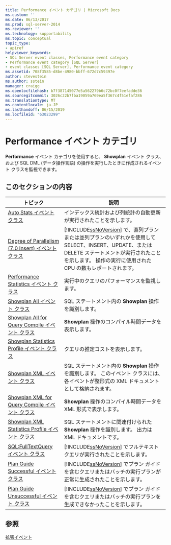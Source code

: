 ```yaml
---
title: Performance イベント カテゴリ | Microsoft Docs
ms.custom: ''
ms.date: 06/13/2017
ms.prod: sql-server-2014
ms.reviewer: ''
ms.technology: supportability
ms.topic: conceptual
topic_type:
- apiref
helpviewer_keywords:
- SQL Server event classes, Performance event category
- Performance event category [SQL Server]
- event classes [SQL Server], Performance event category
ms.assetid: 708f3585-d8be-4980-bbff-672d7c59397e
author: stevestein
ms.author: sstein
manager: craigg
ms.openlocfilehash: b7f387145077e5a562279b6c72bc0f7eefadde36
ms.sourcegitcommit: 3026c22b7fba19059a769ea5f367c4f51efaf286
ms.translationtype: MT
ms.contentlocale: ja-JP
ms.lasthandoff: 06/15/2019
ms.locfileid: "63023299"
---
```

# <a name="performance-event-category"></a>Performance イベント カテゴリ
  **Performance** イベント カテゴリを使用すると、 **Showplan** イベント クラス、および SQL DML (データ操作言語) の操作を実行したときに作成されるイベント クラスを監視できます。  
  
## <a name="in-this-section"></a>このセクションの内容  
  
|トピック|説明|  
|-----------|-----------------|  
|[Auto Stats イベント クラス](auto-stats-event-class.md)|インデックス統計および列統計の自動更新が実行されたことを示します。|  
|[Degree of Parallelism &#40;7.0 Insert&#41; イベント クラス](degree-of-parallelism-7-0-insert-event-class.md)|[!INCLUDE[ssNoVersion](../../includes/ssnoversion-md.md)] で、直列プランまたは並列プランのいずれかを使用して SELECT、INSERT、UPDATE、または DELETE ステートメントが実行されたことを示します。 操作の実行に使用された CPU の数もレポートされます。|  
|[Performance Statistics イベント クラス](performance-statistics-event-class.md)|実行中のクエリのパフォーマンスを監視します。|  
|[Showplan All イベント クラス](showplan-all-event-class.md)|SQL ステートメント内の **Showplan** 操作を識別します。|  
|[Showplan All for Query Compile イベント クラス](showplan-all-for-query-compile-event-class.md)|**Showplan** 操作のコンパイル時間データを表示します。|  
|[Showplan Statistics Profile イベント クラス](showplan-statistics-profile-event-class.md)|クエリの推定コストを表示します。|  
|[Showplan XML イベント クラス](showplan-xml-event-class.md)|SQL ステートメント内の **Showplan** 操作を識別します。 このイベント クラスには、各イベントが整形式の XML ドキュメントとして格納されます。|  
|[Showplan XML for Query Compile イベント クラス](showplan-xml-for-query-compile-event-class.md)|**Showplan** 操作のコンパイル時間データを XML 形式で表示します。|  
|[Showplan XML Statistics Profile イベント クラス](showplan-xml-statistics-profile-event-class.md)|SQL ステートメントに関連付けられた **Showplan** 操作を識別します。 出力は XML ドキュメントです。|  
|[SQL:FullTextQuery イベント クラス](sql-fulltextquery-event-class.md)|[!INCLUDE[ssNoVersion](../../includes/ssnoversion-md.md)] でフルテキスト クエリが実行されたことを示します。|  
|[Plan Guide Successful イベント クラス](plan-guide-successful-event-class.md)|[!INCLUDE[ssNoVersion](../../includes/ssnoversion-md.md)] でプラン ガイドを含むクエリまたはバッチの実行プランが正常に生成されたことを示します。|  
|[Plan Guide Unsuccessful イベント クラス](plan-guide-unsuccessful-event-class.md)|[!INCLUDE[ssNoVersion](../../includes/ssnoversion-md.md)] でプラン ガイドを含むクエリまたはバッチの実行プランを生成できなかったことを示します。|  
  
## <a name="see-also"></a>参照  
 [拡張イベント](../extended-events/extended-events.md)  
  
  
